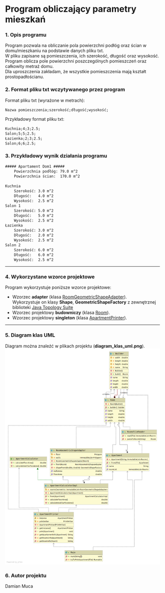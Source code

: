 # Program obliczający parametry mieszkań

### 1. Opis programu
Program pozwala na obliczanie pola powierzchni podłóg oraz ścian w domu/mieszkaniu na podstawie danych pliku txt.  
W pliku zapisane są pomieszczenia, ich szerokość, długość oraz wysokość.  
Program oblicza pole powierzchni poszczególnych pomieszczeń oraz całkowity metraż domu.  
Dla uproszczenia zakładam, że wszystkie pomieszczenia mają kształt prostopadłościanu.

### 2. Format pliku txt wczytywanego przez program
Format pliku txt (wyrażone w metrach):
```
Nazwa pomieszczenia;szerokość;długość;wysokość;
```
Przykładowy format pliku txt:  
```
Kuchnia;4;3;2.5;
Salon;5;5;2.5;
Łazienka;2;3;2.5;
Salon;6;6;2.5;
```

### 3. Przykładowy wynik działania programu
  
```
##### Apartament Dom1 ##### 
	Powierzchnia podłóg: 79.0 m^2 
	Powierzchnia ścian:  170.0 m^2 
 
Kuchnia 
	Szerokość: 3.0 m^2 
	Długość:   4.0 m^2 
	Wysokość:  2.5 m^2 
Salon 1 
	Szerokość: 5.0 m^2 
	Długość:   5.0 m^2 
	Wysokość:  2.5 m^2 
Łazienka 
	Szerokość: 3.0 m^2 
	Długość:   2.0 m^2 
	Wysokość:  2.5 m^2 
Salon 2 
	Szerokość: 6.0 m^2 
	Długość:   6.0 m^2 
	Wysokość:  2.5 m^2  
```

<hr/>

### 4. Wykorzystane wzorce projektowe


Program wykorzystuje poniższe wzorce projektowe:
- Wzorzec <b>adapter</b> (klasa [RoomGeometricShapeAdapter](src/main/java/pl/com/muca/calculator/RoomGeometricShapeAdapter.java)).  
  Wykorzystuje on klasy <b>Shape</b>, <b>GeometricShapeFactory</b> z zewnętrznej biblioteki [Java Topology Suite](https://github.com/locationtech/jts)
- Wzorzec projektowy <b>budowniczy</b> (klasa [Room](src/main/java/pl/com/muca/apartment/Room.java)).
- Wzorzec projektowy <b>singleton</b> (klasa [ApartmentPrinter](src/main/java/pl/com/muca/ApartmentPrinter.java)).

<hr/>

### 5. Diagram klas UML

Diagram można znaleźć w plikach projektu (<b>diagram_klas_uml.png</b>).  
![Image description](diagram_klas_uml.png)

### 6. Autor projektu

Damian Muca
